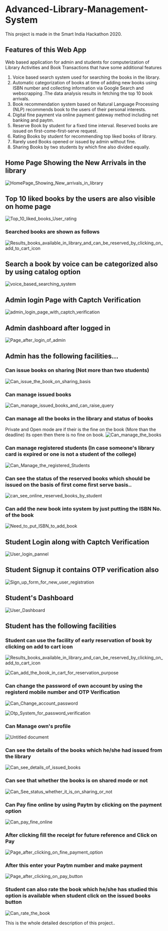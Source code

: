 # Advanced-Library-Management-System
This project is made in the Smart India Hackathon 2020.

## Features of this Web App
Web based application for admin and students for computerization of Library Activities and Book Transactions that have some additional features 


1. Voice based search system used for searching the books in the library.
2. Automatic categorization of books at time of adding new books using ISBN number and collecting information via Google Search and webscrapping .The data analysis results in fetching the top 10 book arrivals.
3. Book recommendation system based on Natural Language Processing (NLP) recommends book to the users of their personal interests.
4. Digital fine payment via online payment gateway method including net banking and paytm.
5. Reserve Book by student for a fixed time interval. Reserved books are issued on first-come-first-serve request. 
6. Rating Books by student for recommending top liked books of library.
7. Rarely used Books opened or issued by admin without fine.
8. Sharing Books by two students by which fine also divided equally.

## Home Page Showing the New Arrivals in the library

![HomePage_Showing_New_arrivals_in_library](https://user-images.githubusercontent.com/39858354/89031326-ea991700-d34f-11ea-8a4c-81c84f5d4352.PNG)

## Top 10 liked books by the users are also visible on home page
![Top_10_liked_books_User_rating](https://user-images.githubusercontent.com/39858354/89031808-d86ba880-d350-11ea-80d0-20031b2db85d.PNG)

### Searched books are shown as follows
![Results_books_available_in_library_and_can_be_reserved_by_clicking_on_add_to_cart_icon](https://user-images.githubusercontent.com/39858354/89031937-22548e80-d351-11ea-8664-e836765f3d50.PNG)

## Search a book by voice can be categorized also by using catalog option
![voice_based_searching_system](https://user-images.githubusercontent.com/39858354/89031508-3e0b6500-d350-11ea-93ec-ae6dfbab8080.PNG)

## Admin login Page with Captch Verification
![admin_login_page_with_captch_verification](https://user-images.githubusercontent.com/39858354/89032030-59c33b00-d351-11ea-8b6d-e48b32cf294e.PNG)

## Admin dashboard after logged in
![Page_after_login_of_admin](https://user-images.githubusercontent.com/39858354/89032078-7b242700-d351-11ea-97e9-e0caf0786843.PNG)

## Admin has the following facilities...

### Can issue books on sharing (Not more than two students)
![Can_issue_the_book_on_sharing_basis](https://user-images.githubusercontent.com/39858354/89032346-14533d80-d352-11ea-955e-3760621b5c83.PNG)

### Can manage issued books
![Can_manage_issued_books_and_can_raise_query](https://user-images.githubusercontent.com/39858354/89032444-50869e00-d352-11ea-8ecb-c80b50463e6d.PNG)


### Can manage all the books in the library and status of books
Private and Open mode are if their is the fine on the book (More than the deadline) its open then there is no fine on book.
![Can_manage_the_books](https://user-images.githubusercontent.com/39858354/89032622-ac512700-d352-11ea-92c3-e7345665af90.PNG)

### Can manage registered students (In case someone's library card is expired or one is not a student of the college)
![Can_Manage_the_registered_Students](https://user-images.githubusercontent.com/39858354/89032819-14a00880-d353-11ea-94e3-5643c92ec3ab.PNG)

### Can see the status of the reserved books which should be issued on the basis of first come first serve basis..
![can_see_online_reserved_books_by_student](https://user-images.githubusercontent.com/39858354/89032950-5af56780-d353-11ea-96de-0e5ad3b99f51.PNG)

### Can add the new book into system by just putting the ISBN No. of the book
![Need_to_put_ISBN_to_add_book](https://user-images.githubusercontent.com/39858354/89033107-bc1d3b00-d353-11ea-9d5a-a6b62f1b2154.PNG)

## Student Login along with Captch Verification
![User_login_pannel](https://user-images.githubusercontent.com/39858354/89033339-364dbf80-d354-11ea-9870-7a4e5c3b989a.PNG)

## Student Signup it contains OTP verification also
![Sign_up_form_for_new_user_registration](https://user-images.githubusercontent.com/39858354/89033407-567d7e80-d354-11ea-82f2-29bc2bea04f6.PNG)

## Student's Dashboard
![User_Dashboard](https://user-images.githubusercontent.com/39858354/89033499-80cf3c00-d354-11ea-824b-3147cb718e6e.PNG)

## Student has the following facilities

### Student can use the facility of early reservation of book by clicking on add to cart icon
![Results_books_available_in_library_and_can_be_reserved_by_clicking_on_add_to_cart_icon](https://user-images.githubusercontent.com/39858354/89033795-37cbb780-d355-11ea-84b9-a2c8490bd306.PNG)

![Can_add_the_book_in_cart_for_reservation_purpose](https://user-images.githubusercontent.com/39858354/89033678-f935fd00-d354-11ea-81a0-9560691ec395.PNG)

### Can change the password of own account by using the registerd mobile number and OTP Verification
![Can_Change_account_password](https://user-images.githubusercontent.com/39858354/89033884-71042780-d355-11ea-81fc-629536864cb5.PNG)

![Otp_System_for_password_verification](https://user-images.githubusercontent.com/39858354/89033886-72355480-d355-11ea-8294-4d47929e89b7.PNG)

### Can Manage own's profile
![Untitled document](https://user-images.githubusercontent.com/39858354/89034166-0d2e2e80-d356-11ea-974f-046500f7b621.jpg)

### Can see the details of the books which he/she had issued from the library
![Can_see_details_of_issued_books](https://user-images.githubusercontent.com/39858354/89034358-69914e00-d356-11ea-95f4-ce8b64af879d.PNG)

### Can see that whether the books is on shared mode or not
![Can_See_status_whether_it_is_on_sharing_or_not](https://user-images.githubusercontent.com/39858354/89034448-96456580-d356-11ea-8ef1-b44cd6c3c484.PNG)

### Can Pay fine online by using Paytm by clicking on the payment option
![Can_pay_fine_online](https://user-images.githubusercontent.com/39858354/89034518-c2f97d00-d356-11ea-9fba-41c7e1e12f13.PNG)

### After clicking fill the receipt for future reference and Click on Pay
![Page_after_clicking_on_fine_payment_option](https://user-images.githubusercontent.com/39858354/89034750-39967a80-d357-11ea-91b3-b1d795ef07bc.PNG)

### After this enter your Paytm number and make payment
![Page_after_clicking_on_pay_button](https://user-images.githubusercontent.com/39858354/89034657-0c49cc80-d357-11ea-9e2a-929907344e50.PNG)

### Student can also rate the book which he/she has studied this option is available when student click on the issued books button
![Can_rate_the_book](https://user-images.githubusercontent.com/39858354/89034959-a447b600-d357-11ea-90de-c973d4907c8d.PNG)

This is the whole detailed description of this project..
